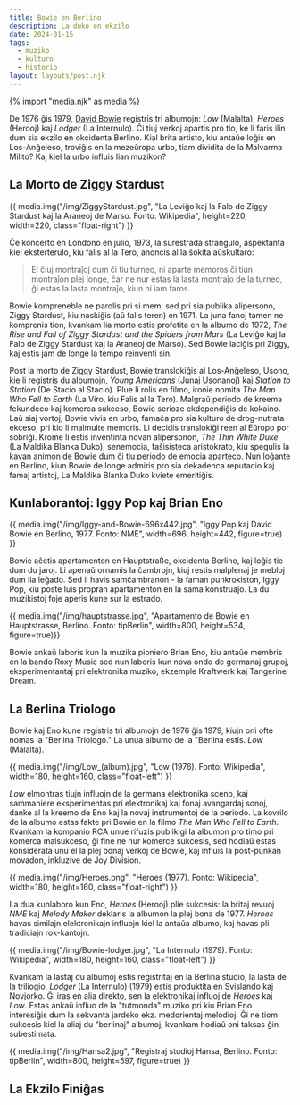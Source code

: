 ```yaml
---
title: Bowie en Berlino
description: La duko en ekzilo
date: 2024-01-15
tags:
  - muziko
  - kulturo
  - historio
layout: layouts/post.njk
---
```

{% import "media.njk" as media %}

De 1976 ĝis 1979, [David Bowie](https://eo.wikipedia.org/wiki/David_Bowie) registris tri albumojn: _Low_ (Malalta), _Heroes_ (Herooj) kaj _Lodger_ (La Internulo). Ĉi tiuj verkoj apartis pro tio, ke li faris ilin dum sia ekzilo en okcidenta Berlino. Kial brita artisto, kiu antaŭe loĝis en Los-Anĝeleso, troviĝis en la mezeŭropa urbo, tiam dividita de la Malvarma Milito? Kaj kiel la urbo influis lian muzikon?


## La Morto de Ziggy Stardust

{{ media.img("/img/ZiggyStardust.jpg", "La Leviĝo kaj la Falo de Ziggy Stardust kaj la Araneoj de Marso. Fonto: Wikipedia", height=220, width=220, class="float-right") }}

Ĉe koncerto en Londono en julio, 1973, la surestrada strangulo, aspektanta kiel eksterterulo, kiu falis al la Tero, anoncis al la ŝokita aŭskultaro:

> El ĉiuj montraĵoj dum ĉi tiu turneo, ni aparte memoros ĉi tiun montraĵon plej longe, ĉar ne nur estas la lasta montraĵo de la turneo, ĝi estas la lasta montraĵo, kiun ni iam faros.

Bowie kompreneble ne parolis pri si mem, sed pri sia publika alipersono, Ziggy Stardust, kiu naskiĝis (aŭ falis teren) en 1971. La juna fanoj tamen ne komprenis tion, kvankam lia morto estis profetita en la albumo de 1972, _The Rise and Fall of Ziggy Stardust and the Spiders from Mars_ (La Leviĝo kaj la Falo de Ziggy Stardust kaj la Araneoj de Marso). Sed Bowie laciĝis pri Ziggy, kaj estis jam de longe la tempo reinventi sin.

Post la morto de Ziggy Stardust, Bowie translokiĝis al Los-Anĝeleso, Usono, kie li registris du albumojn, _Young Americans_ (Junaj Usonanoj) kaj _Station to Station_ (De Stacio al Stacio). Plue li rolis en filmo, ironie nomita _The Man Who Fell to Earth_ (La Viro, kiu Falis al la Tero). Malgraŭ periodo de kreema fekundeco kaj komerca sukceso, Bowie serioze ekdependiĝis de kokaino. Laŭ siaj vortoj, Bowie vivis en urbo, famaĉa pro sia kulturo de drog-nutrata ekceso, pri kio li malmulte memoris. Li decidis translokiĝi reen al Eŭropo por sobriĝi. Krome li estis inventinta novan alipersonon, _The Thin White Duke_ (La Maldika Blanka Duko), senemocia, faŝisisteca aristokrato, kiu spegulis la kavan animon de Bowie dum ĉi tiu periodo de emocia aparteco. Nun loĝante en Berlino, kiun Bowie de longe admiris pro sia dekadenca reputacio kaj famaj artistoj, La Maldika Blanka Duko kviete emeritiĝis.

## Kunlaborantoj: Iggy Pop kaj Brian Eno

{{ media.img("/img/Iggy-and-Bowie-696x442.jpg", "Iggy Pop kaj David Bowie en Berlino, 1977. Fonto: NME", width=696, height=442, figure=true) }}

Bowie aĉetis apartamenton en Hauptstraße, okcidenta Berlino, kaj loĝis tie dum du jaroj. Li apenaŭ ornamis la ĉambrojn, kiuj restis malplenaj je mebloj dum lia leĝado. Sed li havis samĉambranon - la faman punkrokiston, Iggy Pop, kiu poste luis propran apartamenton en la sama konstruaĵo. La du muzikistoj foje aperis kune sur la estrado.

{{ media.img("/img/hauptstrasse.jpg", "Apartamento de Bowie en Hauptstrasse, Berlino. Fonto: tipBerlin", width=800, height=534, figure=true)}}

Bowie ankaŭ laboris kun la muzika pioniero Brian Eno, kiu antaŭe membris en la bando Roxy Music sed nun laboris kun nova ondo de germanaj grupoj, eksperimentantaj pri elektronika muziko, ekzemple Kraftwerk kaj Tangerine Dream.

## La Berlina Triologo

Bowie kaj Eno kune registris tri albumojn de 1976 ĝis 1979, kiujn oni ofte nomas la "Berlina Triologo." La unua albumo de la "Berlina estis. _Low_ (Malalta).

{{ media.img("/img/Low_(album).jpg", "Low (1976). Fonto: Wikipedia", width=180, height=160, class="float-left") }}

_Low_ elmontras tiujn influojn de la germana elektronika sceno, kaj sammaniere eksperimentas pri elektronikaj kaj fonaj avangardaj sonoj, danke al la kreemo de Eno kaj la novaj instrumentoj de la periodo. La kovrilo de la albumo estas fakte pri Bowie en la filmo _The Man Who Fell to Earth_. Kvankam la kompanio RCA unue rifuzis publikigi la albumon pro timo pri komerca malsukceso, ĝi fine ne nur komerce sukcesis, sed hodiaŭ estas konsiderata unu el la plej bonaj verkoj de Bowie, kaj influis la post-punkan movadon, inkluzive de Joy Division.

{{ media.img("/img/Heroes.png", "Heroes (1977). Fonto: Wikipedia", width=180, height=160, class="float-right") }}

La dua kunlaboro kun Eno, _Heroes_ (Herooj) plie sukcesis: la britaj revuoj _NME_ kaj _Melody Maker_ deklaris la albumon la plej bona de 1977. _Heroes_ havas similajn elektronikajn influojn kiel la antaŭa albumo, kaj havas pli tradiciajn rok-kantojn.

{{ media.img("/img/Bowie-lodger.jpg", "La Internulo (1979). Fonto: Wikipedia", width=180, height=160, class="float-left") }}

Kvankam la lastaj du albumoj estis registritaj en la Berlina studio, la lasta de la triliogio, _Lodger_ (La Internulo) (1979) estis produktita en Svislando kaj Novjorko. Ĝi iras en alia direkto, sen la elektronikaj influoj de _Heroes_ kaj _Low_. Estas ankaŭ influo de la "tutmonda" muziko pri kiu Brian Eno interesiĝis dum la sekvanta jardeko ekz. medorientaj melodioj. Ĝi ne tiom sukcesis kiel la aliaj du "berlinaj" albumoj, kvankam hodiaŭ oni taksas ĝin subestimata.

{{ media.img("/img/Hansa2.jpg", "Registraj studioj Hansa, Berlino. Fonto: tipBerlin", width=800, height=597, figure=true) }}


## La Ekzilo Finiĝas




